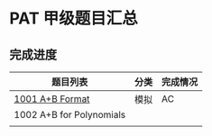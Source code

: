# PAT 甲级题目汇总

<a name="eeWV1"></a>
## 完成进度



| 题目列表 | 分类 | 完成情况 |
| --- | --- | --- |
| [1001 A+B Format]() | 模拟 | AC |
| 1002 A+B for Polynomials |  |  |
|  |  |  |

